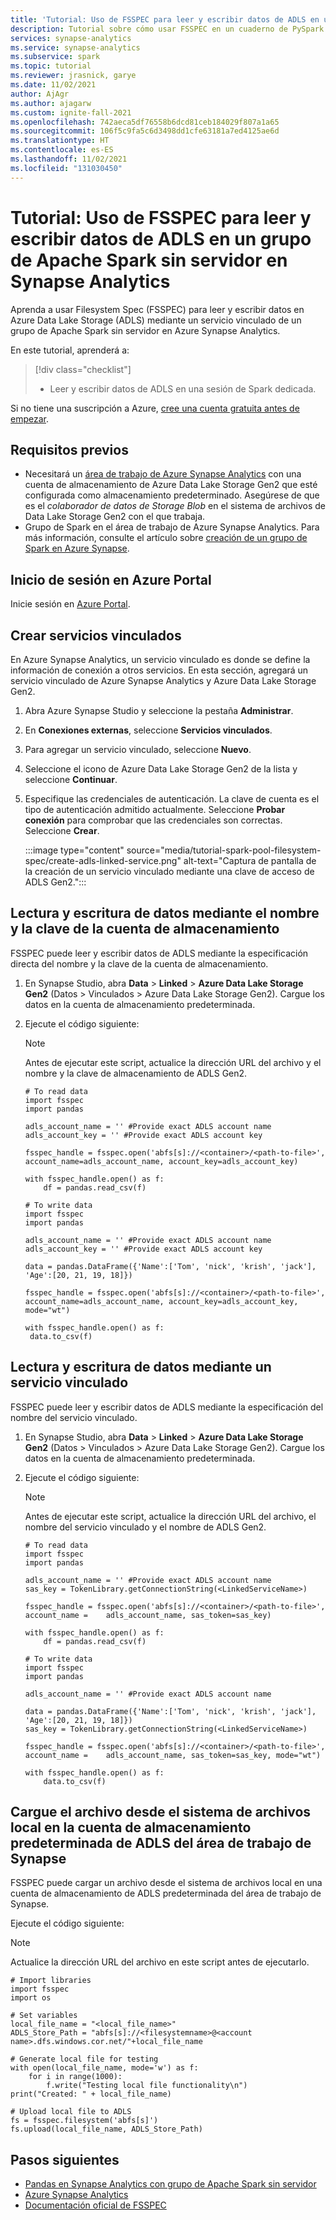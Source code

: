 ```yaml
---
title: 'Tutorial: Uso de FSSPEC para leer y escribir datos de ADLS en un grupo de Apache Spark sin servidor en Synapse Analytics'
description: Tutorial sobre cómo usar FSSPEC en un cuaderno de PySpark para leer y escribir datos de ADLS en un grupo de Apache Spark sin servidor.
services: synapse-analytics
ms.service: synapse-analytics
ms.subservice: spark
ms.topic: tutorial
ms.reviewer: jrasnick, garye
ms.date: 11/02/2021
author: AjAgr
ms.author: ajagarw
ms.custom: ignite-fall-2021
ms.openlocfilehash: 742aeca5df76558b6dcd81ceb184029f807a1a65
ms.sourcegitcommit: 106f5c9fa5c6d3498dd1cfe63181a7ed4125ae6d
ms.translationtype: HT
ms.contentlocale: es-ES
ms.lasthandoff: 11/02/2021
ms.locfileid: "131030450"
---
```

# <a name="tutorial-use-fsspec-to-readwrite-adls-data-in-serverless-apache-spark-pool-in-synapse-analytics"></a>Tutorial: Uso de FSSPEC para leer y escribir datos de ADLS en un grupo de Apache Spark sin servidor en Synapse Analytics

Aprenda a usar Filesystem Spec (FSSPEC) para leer y escribir datos en Azure Data Lake Storage (ADLS) mediante un servicio vinculado de un grupo de Apache Spark sin servidor en Azure Synapse Analytics.

En este tutorial, aprenderá a:

> [!div class="checklist"]
> - Leer y escribir datos de ADLS en una sesión de Spark dedicada.

Si no tiene una suscripción a Azure, [cree una cuenta gratuita antes de empezar](https://azure.microsoft.com/free/).

## <a name="prerequisites"></a>Requisitos previos

- Necesitará un [área de trabajo de Azure Synapse Analytics](../get-started-create-workspace.md) con una cuenta de almacenamiento de Azure Data Lake Storage Gen2 que esté configurada como almacenamiento predeterminado. Asegúrese de que es el *colaborador de datos de Storage Blob* en el sistema de archivos de Data Lake Storage Gen2 con el que trabaja.
- Grupo de Spark en el área de trabajo de Azure Synapse Analytics. Para más información, consulte el artículo sobre [creación de un grupo de Spark en Azure Synapse](../get-started-analyze-spark.md).

## <a name="sign-in-to-the-azure-portal"></a>Inicio de sesión en Azure Portal

Inicie sesión en [Azure Portal](https://portal.azure.com/).

## <a name="create-linked-services"></a>Crear servicios vinculados

En Azure Synapse Analytics, un servicio vinculado es donde se define la información de conexión a otros servicios. En esta sección, agregará un servicio vinculado de Azure Synapse Analytics y Azure Data Lake Storage Gen2.

1. Abra Azure Synapse Studio y seleccione la pestaña **Administrar**.
1. En **Conexiones externas**, seleccione **Servicios vinculados**.
1. Para agregar un servicio vinculado, seleccione **Nuevo**.
1. Seleccione el icono de Azure Data Lake Storage Gen2 de la lista y seleccione **Continuar**.
1. Especifique las credenciales de autenticación. La clave de cuenta es el tipo de autenticación admitido actualmente. Seleccione **Probar conexión** para comprobar que las credenciales son correctas. Seleccione **Crear**.

   :::image type="content" source="media/tutorial-spark-pool-filesystem-spec/create-adls-linked-service.png" alt-text="Captura de pantalla de la creación de un servicio vinculado mediante una clave de acceso de ADLS Gen2.":::


## <a name="readwrite-data-using-storage-account-name-and-key"></a>Lectura y escritura de datos mediante el nombre y la clave de la cuenta de almacenamiento

FSSPEC puede leer y escribir datos de ADLS mediante la especificación directa del nombre y la clave de la cuenta de almacenamiento.

1. En Synapse Studio, abra **Data** > **Linked** > **Azure Data Lake Storage Gen2** (Datos > Vinculados > Azure Data Lake Storage Gen2). Cargue los datos en la cuenta de almacenamiento predeterminada.

1. Ejecute el código siguiente:

   > [!NOTE]
   > Antes de ejecutar este script, actualice la dirección URL del archivo y el nombre y la clave de almacenamiento de ADLS Gen2.

   ```PYSPARK
   # To read data
   import fsspec
   import pandas

   adls_account_name = '' #Provide exact ADLS account name
   adls_account_key = '' #Provide exact ADLS account key

   fsspec_handle = fsspec.open('abfs[s]://<container>/<path-to-file>', account_name=adls_account_name, account_key=adls_account_key)

   with fsspec_handle.open() as f:
       df = pandas.read_csv(f)

   # To write data
   import fsspec
   import pandas

   adls_account_name = '' #Provide exact ADLS account name 
   adls_account_key = '' #Provide exact ADLS account key 
   
   data = pandas.DataFrame({'Name':['Tom', 'nick', 'krish', 'jack'], 'Age':[20, 21, 19, 18]})
   
   fsspec_handle = fsspec.open('abfs[s]://<container>/<path-to-file>', account_name=adls_account_name, account_key=adls_account_key, mode="wt")
   
   with fsspec_handle.open() as f:
    data.to_csv(f)
   ```

## <a name="readwrite-data-using-linked-service"></a>Lectura y escritura de datos mediante un servicio vinculado

FSSPEC puede leer y escribir datos de ADLS mediante la especificación del nombre del servicio vinculado.


1. En Synapse Studio, abra **Data** > **Linked** > **Azure Data Lake Storage Gen2** (Datos > Vinculados > Azure Data Lake Storage Gen2). Cargue los datos en la cuenta de almacenamiento predeterminada.

1. Ejecute el código siguiente:

   > [!NOTE]
   > Antes de ejecutar este script, actualice la dirección URL del archivo, el nombre del servicio vinculado y el nombre de ADLS Gen2.

   ```PYSPARK
   # To read data
   import fsspec
   import pandas
   
   adls_account_name = '' #Provide exact ADLS account name
   sas_key = TokenLibrary.getConnectionString(<LinkedServiceName>)
   
   fsspec_handle = fsspec.open('abfs[s]://<container>/<path-to-file>', account_name =    adls_account_name, sas_token=sas_key)
   
   with fsspec_handle.open() as f:
       df = pandas.read_csv(f)

   # To write data
   import fsspec
   import pandas
   
   adls_account_name = '' #Provide exact ADLS account name
   
   data = pandas.DataFrame({'Name':['Tom', 'nick', 'krish', 'jack'], 'Age':[20, 21, 19, 18]})
   sas_key = TokenLibrary.getConnectionString(<LinkedServiceName>) 
   
   fsspec_handle = fsspec.open('abfs[s]://<container>/<path-to-file>', account_name =    adls_account_name, sas_token=sas_key, mode="wt") 
   
   with fsspec_handle.open() as f:
       data.to_csv(f) 
   ```

## <a name="upload-file-from-local-file-system-to-default-adls-storage-account-of-synapse-workspace"></a>Cargue el archivo desde el sistema de archivos local en la cuenta de almacenamiento predeterminada de ADLS del área de trabajo de Synapse

FSSPEC puede cargar un archivo desde el sistema de archivos local en una cuenta de almacenamiento de ADLS predeterminada del área de trabajo de Synapse.


Ejecute el código siguiente:

   > [!NOTE]
   > Actualice la dirección URL del archivo en este script antes de ejecutarlo.

   ```PYSPARK
   # Import libraries
   import fsspec
   import os
   
   # Set variables
   local_file_name = "<local_file_name>"
   ADLS_Store_Path = "abfs[s]://<filesystemname>@<account name>.dfs.windows.cor.net/"+local_file_name
   
   # Generate local file for testing 
   with open(local_file_name, mode='w') as f:
       for i in range(1000):
           f.write("Testing local file functionality\n")
   print("Created: " + local_file_name)

   # Upload local file to ADLS 
   fs = fsspec.filesystem('abfs[s]')
   fs.upload(local_file_name, ADLS_Store_Path)
   ```

## <a name="next-steps"></a>Pasos siguientes

- [Pandas en Synapse Analytics con grupo de Apache Spark sin servidor](tutorial-use-pandas-spark-pool.md)
- [Azure Synapse Analytics](../index.yml)
- [Documentación oficial de FSSPEC](https://filesystem-spec.readthedocs.io/en/latest/)
